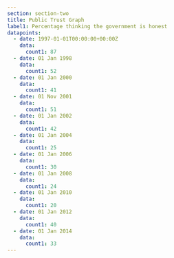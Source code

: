 ```yaml
---
section: section-two
title: Public Trust Graph
label1: Percentage thinking the government is honest
datapoints:
  - date: 1997-01-01T00:00:00+00:00Z
    data:
      count1: 87
  - date: 01 Jan 1998
    data:
      count1: 52
  - date: 01 Jan 2000
    data:
      count1: 41
  - date: 01 Nov 2001
    data:
      count1: 51
  - date: 01 Jan 2002
    data:
      count1: 42
  - date: 01 Jan 2004
    data:
      count1: 25
  - date: 01 Jan 2006
    data:
      count1: 30
  - date: 01 Jan 2008
    data:
      count1: 24
  - date: 01 Jan 2010
    data:
      count1: 20
  - date: 01 Jan 2012
    data:
      count1: 40
  - date: 01 Jan 2014
    data:
      count1: 33
---
```

